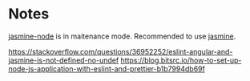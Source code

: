 # Notes

[jasmine-node](https://www.npmjs.com/package/jasmine-node) is in maitenance mode. Recommended to use [jasmine](https://www.npmjs.com/package/jasmine).

https://stackoverflow.com/questions/36952252/eslint-angular-and-jasmine-is-not-defined-no-undef
https://blog.bitsrc.io/how-to-set-up-node-js-application-with-eslint-and-prettier-b1b7994db69f

